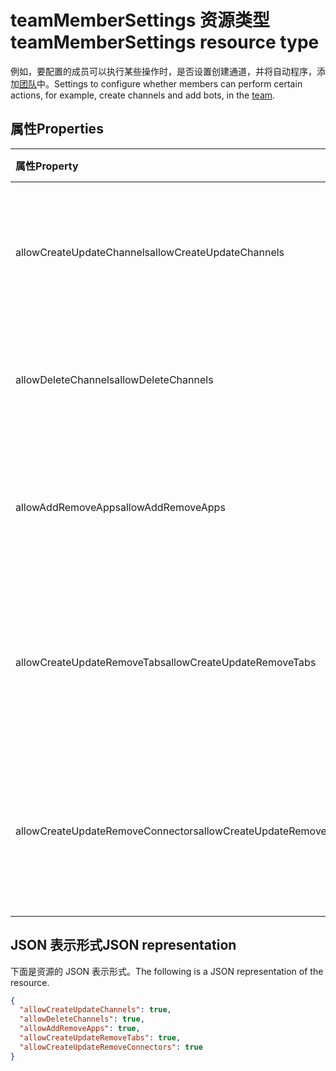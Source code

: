 # <a name="teammembersettings-resource-type"></a><span data-ttu-id="3e7d2-101">teamMemberSettings 资源类型</span><span class="sxs-lookup"><span data-stu-id="3e7d2-101">teamMemberSettings resource type</span></span>



<span data-ttu-id="3e7d2-102">例如，要配置的成员可以执行某些操作时，是否设置创建通道，并将自动程序，添加[团队](team.md)中。</span><span class="sxs-lookup"><span data-stu-id="3e7d2-102">Settings to configure whether members can perform certain actions, for example, create channels and add bots, in the [team](team.md).</span></span>

## <a name="properties"></a><span data-ttu-id="3e7d2-103">属性</span><span class="sxs-lookup"><span data-stu-id="3e7d2-103">Properties</span></span>
| <span data-ttu-id="3e7d2-104">属性</span><span class="sxs-lookup"><span data-stu-id="3e7d2-104">Property</span></span>     | <span data-ttu-id="3e7d2-105">类型</span><span class="sxs-lookup"><span data-stu-id="3e7d2-105">Type</span></span>   |<span data-ttu-id="3e7d2-106">说明</span><span class="sxs-lookup"><span data-stu-id="3e7d2-106">Description</span></span>|
|:---------------|:--------|:----------|
|<span data-ttu-id="3e7d2-107">allowCreateUpdateChannels</span><span class="sxs-lookup"><span data-stu-id="3e7d2-107">allowCreateUpdateChannels</span></span>|<span data-ttu-id="3e7d2-108">布尔</span><span class="sxs-lookup"><span data-stu-id="3e7d2-108">Boolean</span></span>|<span data-ttu-id="3e7d2-109">如果设置为 true，则成员可以添加和更新通道。</span><span class="sxs-lookup"><span data-stu-id="3e7d2-109">If set to true, members can add and update channels.</span></span>|
|<span data-ttu-id="3e7d2-110">allowDeleteChannels</span><span class="sxs-lookup"><span data-stu-id="3e7d2-110">allowDeleteChannels</span></span>|<span data-ttu-id="3e7d2-111">布尔</span><span class="sxs-lookup"><span data-stu-id="3e7d2-111">Boolean</span></span>|<span data-ttu-id="3e7d2-112">如果设置为 true，则成员可以删除通道。</span><span class="sxs-lookup"><span data-stu-id="3e7d2-112">If set to true, members can delete channels.</span></span>|
|<span data-ttu-id="3e7d2-113">allowAddRemoveApps</span><span class="sxs-lookup"><span data-stu-id="3e7d2-113">allowAddRemoveApps</span></span>|<span data-ttu-id="3e7d2-114">布尔</span><span class="sxs-lookup"><span data-stu-id="3e7d2-114">Boolean</span></span>|<span data-ttu-id="3e7d2-115">如果设置为 true，则成员可以添加和删除应用程序。</span><span class="sxs-lookup"><span data-stu-id="3e7d2-115">If set to true, members can add and remove apps.</span></span>|
|<span data-ttu-id="3e7d2-116">allowCreateUpdateRemoveTabs</span><span class="sxs-lookup"><span data-stu-id="3e7d2-116">allowCreateUpdateRemoveTabs</span></span>|<span data-ttu-id="3e7d2-117">布尔</span><span class="sxs-lookup"><span data-stu-id="3e7d2-117">Boolean</span></span>|<span data-ttu-id="3e7d2-118">如果设置为 true，则成员可以添加、 更新和删除选项卡。</span><span class="sxs-lookup"><span data-stu-id="3e7d2-118">If set to true, members can add, update, and remove tabs.</span></span> |
|<span data-ttu-id="3e7d2-119">allowCreateUpdateRemoveConnectors</span><span class="sxs-lookup"><span data-stu-id="3e7d2-119">allowCreateUpdateRemoveConnectors</span></span>|<span data-ttu-id="3e7d2-120">布尔</span><span class="sxs-lookup"><span data-stu-id="3e7d2-120">Boolean</span></span>|<span data-ttu-id="3e7d2-121">如果设置为 true，则成员可以添加、 更新和删除连接器。</span><span class="sxs-lookup"><span data-stu-id="3e7d2-121">If set to true, members can add, update, and remove connectors.</span></span>|

## <a name="json-representation"></a><span data-ttu-id="3e7d2-122">JSON 表示形式</span><span class="sxs-lookup"><span data-stu-id="3e7d2-122">JSON representation</span></span>

<span data-ttu-id="3e7d2-123">下面是资源的 JSON 表示形式。</span><span class="sxs-lookup"><span data-stu-id="3e7d2-123">The following is a JSON representation of the resource.</span></span>

<!-- {
  "blockType": "resource",
  "@odata.type": "microsoft.graph.teamMemberSettings"
}-->

```json
{
  "allowCreateUpdateChannels": true,
  "allowDeleteChannels": true,
  "allowAddRemoveApps": true,
  "allowCreateUpdateRemoveTabs": true,
  "allowCreateUpdateRemoveConnectors": true
}
```

<!-- uuid: 8fcb5dbc-d5aa-4681-8e31-b001d5168d79
2015-10-25 14:57:30 UTC -->
<!-- {
  "type": "#page.annotation",
  "description": "team's memberSettings resource",
  "keywords": "",
  "section": "documentation",
  "tocPath": ""
}-->
